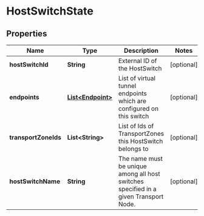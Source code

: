 # HostSwitchState

## Properties
Name | Type | Description | Notes
------------ | ------------- | ------------- | -------------
**hostSwitchId** | **String** | External ID of the HostSwitch |  [optional]
**endpoints** | [**List&lt;Endpoint&gt;**](Endpoint.md) | List of virtual tunnel endpoints which are configured on this switch |  [optional]
**transportZoneIds** | **List&lt;String&gt;** | List of Ids of TransportZones this HostSwitch belongs to |  [optional]
**hostSwitchName** | **String** | The name must be unique among all host switches specified in a given Transport Node. |  [optional]
